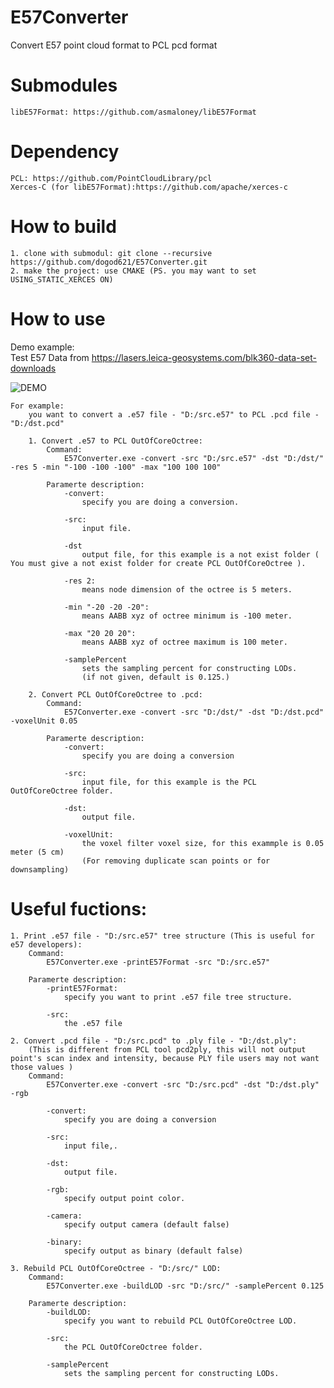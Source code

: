 # E57Converter
Convert E57 point cloud format to PCL pcd format 

# Submodules
	libE57Format: https://github.com/asmaloney/libE57Format

# Dependency
	PCL: https://github.com/PointCloudLibrary/pcl
	Xerces-C (for libE57Format):https://github.com/apache/xerces-c

# How to build
	1. clone with submodul: git clone --recursive https://github.com/dogod621/E57Converter.git
	2. make the project: use CMAKE (PS. you may want to set USING_STATIC_XERCES ON)
	
# How to use
Demo example:<br>
Test E57 Data from https://lasers.leica-geosystems.com/blk360-data-set-downloads

![DEMO](https://user-images.githubusercontent.com/6807005/57923706-9c782f00-78d5-11e9-9bdc-5087cad178ef.jpg)
	
	
	For example: 
		you want to convert a .e57 file - "D:/src.e57" to PCL .pcd file - "D:/dst.pcd"
		
		1. Convert .e57 to PCL OutOfCoreOctree: 
			Command:
				E57Converter.exe -convert -src "D:/src.e57" -dst "D:/dst/" -res 5 -min "-100 -100 -100" -max "100 100 100"
		
			Paramerte description:
				-convert:
					specify you are doing a conversion.
				
				-src:
					input file.
					
				-dst
					output file, for this example is a not exist folder ( You must give a not exist folder for create PCL OutOfCoreOctree ).
					
				-res 2: 
					means node dimension of the octree is 5 meters.
					
				-min "-20 -20 -20": 
					means AABB xyz of octree minimum is -100 meter.
					
				-max "20 20 20": 
					means AABB xyz of octree maximum is 100 meter.
					
				-samplePercent 
					sets the sampling percent for constructing LODs.
					(if not given, default is 0.125.)
					
		2. Convert PCL OutOfCoreOctree to .pcd:
			Command:
				E57Converter.exe -convert -src "D:/dst/" -dst "D:/dst.pcd" -voxelUnit 0.05
				
			Paramerte description:
				-convert:
					specify you are doing a conversion
				
				-src:
					input file, for this example is the PCL OutOfCoreOctree folder.
					
				-dst:
					output file.
					
				-voxelUnit:
					the voxel filter voxel size, for this exammple is 0.05 meter (5 cm)
					(For removing duplicate scan points or for downsampling)

# Useful fuctions:
	1. Print .e57 file - "D:/src.e57" tree structure (This is useful for e57 developers):
		Command:
			E57Converter.exe -printE57Format -src "D:/src.e57"
		
		Paramerte description:
			-printE57Format:
				specify you want to print .e57 file tree structure.
				
			-src:
				the .e57 file
				
	2. Convert .pcd file - "D:/src.pcd" to .ply file - "D:/dst.ply": 
		(This is different from PCL tool pcd2ply, this will not output point's scan index and intensity, because PLY file users may not want those values )
		Command:
			E57Converter.exe -convert -src "D:/src.pcd" -dst "D:/dst.ply" -rgb
			
			-convert:
				specify you are doing a conversion
				
			-src:
				input file,.
				
			-dst:
				output file.
				
			-rgb:
				specify output point color.
				
			-camera:
				specify output camera (default false)
			
			-binary:
				specify output as binary (default false)
			
	3. Rebuild PCL OutOfCoreOctree - "D:/src/" LOD:
		Command:
			E57Converter.exe -buildLOD -src "D:/src/" -samplePercent 0.125
	
		Paramerte description:
			-buildLOD:
				specify you want to rebuild PCL OutOfCoreOctree LOD.
				
			-src:
				the PCL OutOfCoreOctree folder.
				
			-samplePercent 
				sets the sampling percent for constructing LODs.
				
			
	
	
		


